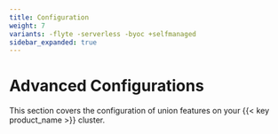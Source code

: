 ```yaml
---
title: Configuration
weight: 7
variants: -flyte -serverless -byoc +selfmanaged
sidebar_expanded: true
---
```


# Advanced Configurations
This section covers the configuration of union features on your {{< key product_name >}} cluster.
